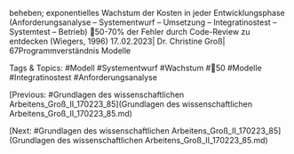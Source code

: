 beheben; exponentielles Wachstum der Kosten in jeder Entwicklungsphase 
(Anforderungsanalyse – Systementwurf – Umsetzung – Integratinostest –
Systemtest – Betrieb)
50-70% der Fehler durch Code-Review zu entdecken (Wiegers, 1996)
17..02.2023| Dr. Christine Groß| 67Programmverständnis Modelle

   Tags & Topics:
   #Modell
   #Systementwurf
   #Wachstum
   #50
   #Modelle
   #Integratinostest
   #Anforderungsanalyse

[Previous: #Grundlagen des wissenschaftlichen Arbeitens_Groß_II_170223_85](Grundlagen des wissenschaftlichen Arbeitens_Groß_II_170223_85.md)

[Next: #Grundlagen des wissenschaftlichen Arbeitens_Groß_II_170223_85](Grundlagen des wissenschaftlichen Arbeitens_Groß_II_170223_85.md)
